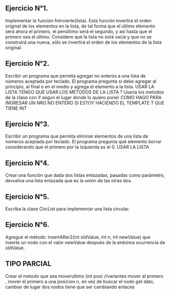 ## Ejercicio N°1.
Implementar la función fnInvierte(lista). Esta función invertirá el orden original de los
elementos en la lista, de tal forma que el último elemento será ahora el primero, el penúltimo
será el segundo, y así hasta que el primero sea el último. Considere que la lista no está
vacía y que no se construirá una nueva, sólo se invertirá el orden de los elementos de la
lista original.


##  Ejercicio N°2. 
Escribir un programa que permita agregar no enteros a una lista de números aceptada por
teclado. El programa pregunta si debe agregar al principio, al final o en el medio y agrega el
elemento a la lista. USAR LA LISTA
TENGO QUE USAR LOS METODOS DE LA LISTA ? Usaria los metodos de la clase con if segun el lugar donde lo quiero poner
COMO HAGO PARA INGRESAR UN NRO NO ENTERO SI ESTOY HACIENDO EL TEMPLATE T QUE TIENE INT

##    Ejercicio N°3. 
Escribir un programa que permita eliminar elementos de una lista de números aceptada por
teclado. El programa pregunta qué elemento borrar considerando que el primero por la
izquierda es el 0. USAR LA LISTA


##    Ejercicio N°4. 
Crear una función que dada dos listas enlazadas, pasadas como parámetro, devuelva una
lista enlazada que es la unión de las otras dos.


##    Ejercicio N°5. 
Escriba la clase CircList para implementar una lista circular.


##    Ejercicio N°6. 
Agregue el método: insertAfter2(int oldValue, int n, int newValue) que inserte un nodo
con el valor newValue después de la enésima ocurrencia de oldValue.

## TIPO PARCIAL
 Crear el metodo que sea moverultimo (int pos) //variantes mover al primero , mover el primero a una posicion n, en vez de buscar el nodo get dato, cambiar de lugar dos nodos
 tiene que ser cambiando enlaces